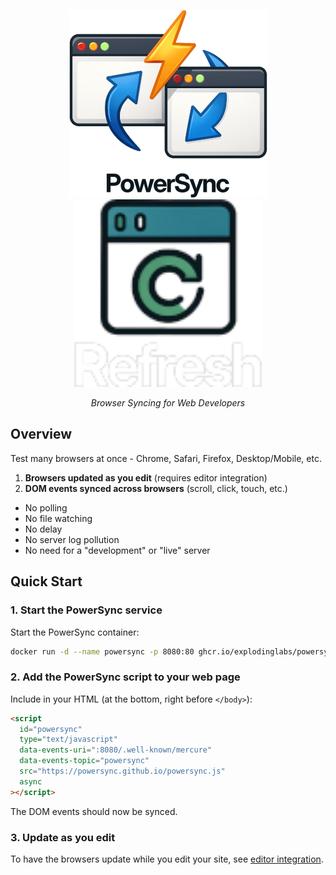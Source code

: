 <p align="center">
  <img alt="Logo" height="300" src="https://github.com/explodinglabs/powersync/blob/main/.images/logo-light.png?raw=true#gh-light-mode-only" />
  <img alt="Logo" height="300" src="https://github.com/explodinglabs/powersync/blob/main/.images/logo-dark.png?raw=true#gh-dark-mode-only" />
</p>

<p align="center">
  <i>Browser Syncing for Web Developers</i>
</p>

## Overview

Test many browsers at once - Chrome, Safari, Firefox, Desktop/Mobile, etc.

1. **Browsers updated as you edit** (requires editor integration)
2. **DOM events synced across browsers** (scroll, click, touch, etc.)

- No polling
- No file watching
- No delay
- No server log pollution
- No need for a "development" or "live" server

## Quick Start

### 1. Start the PowerSync service

Start the PowerSync container:

```sh
docker run -d --name powersync -p 8080:80 ghcr.io/explodinglabs/powersync
```

### 2. Add the PowerSync script to your web page

Include in your HTML (at the bottom, right before `</body>`):

```html
<script
  id="powersync"
  type="text/javascript"
  data-events-uri=":8080/.well-known/mercure"
  data-events-topic="powersync"
  src="https://powersync.github.io/powersync.js"
  async
></script>
```

The DOM events should now be synced.

### 3. Update as you edit

To have the browsers update while you edit your site, see [editor
integration]().
